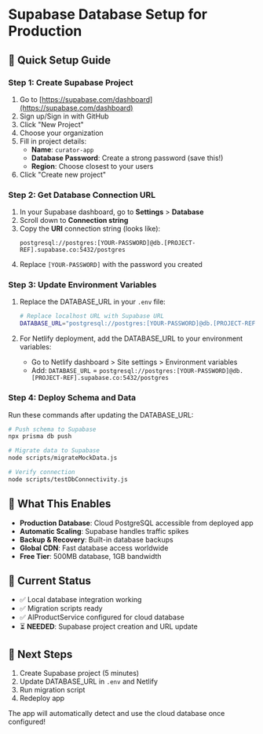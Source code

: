 # Supabase Database Setup for Production

## 🚀 Quick Setup Guide

### Step 1: Create Supabase Project
1. Go to [https://supabase.com/dashboard](https://supabase.com/dashboard)
2. Sign up/Sign in with GitHub
3. Click "New Project"
4. Choose your organization
5. Fill in project details:
   - **Name**: `curator-app` 
   - **Database Password**: Create a strong password (save this!)
   - **Region**: Choose closest to your users
6. Click "Create new project"

### Step 2: Get Database Connection URL
1. In your Supabase dashboard, go to **Settings** > **Database**
2. Scroll down to **Connection string**
3. Copy the **URI** connection string (looks like):
   ```
   postgresql://postgres:[YOUR-PASSWORD]@db.[PROJECT-REF].supabase.co:5432/postgres
   ```
4. Replace `[YOUR-PASSWORD]` with the password you created

### Step 3: Update Environment Variables
1. Replace the DATABASE_URL in your `.env` file:
   ```bash
   # Replace localhost URL with Supabase URL
   DATABASE_URL="postgresql://postgres:[YOUR-PASSWORD]@db.[PROJECT-REF].supabase.co:5432/postgres"
   ```

2. For Netlify deployment, add the DATABASE_URL to your environment variables:
   - Go to Netlify dashboard > Site settings > Environment variables
   - Add: `DATABASE_URL` = `postgresql://postgres:[YOUR-PASSWORD]@db.[PROJECT-REF].supabase.co:5432/postgres`

### Step 4: Deploy Schema and Data
Run these commands after updating the DATABASE_URL:

```bash
# Push schema to Supabase
npx prisma db push

# Migrate data to Supabase
node scripts/migrateMockData.js

# Verify connection
node scripts/testDbConnectivity.js
```

## 🔧 What This Enables

- **Production Database**: Cloud PostgreSQL accessible from deployed app
- **Automatic Scaling**: Supabase handles traffic spikes
- **Backup & Recovery**: Built-in database backups
- **Global CDN**: Fast database access worldwide
- **Free Tier**: 500MB database, 1GB bandwidth

## 🚦 Current Status

- ✅ Local database integration working
- ✅ Migration scripts ready
- ✅ AIProductService configured for cloud database
- ⏳ **NEEDED**: Supabase project creation and URL update

## 📝 Next Steps

1. Create Supabase project (5 minutes)
2. Update DATABASE_URL in `.env` and Netlify
3. Run migration script
4. Redeploy app

The app will automatically detect and use the cloud database once configured!